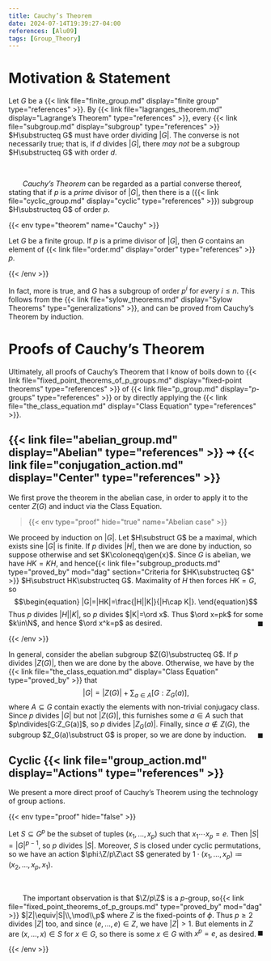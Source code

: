 ```yaml
---
title: Cauchy’s Theorem
date: 2024-07-14T19:39:27-04:00
references: [Alu09]
tags: [Group_Theory]
---
```


# Motivation & Statement

Let $G$ be a {{< link file="finite_group.md" display="finite group" type="references" >}}. By {{< link file="lagranges_theorem.md" display="Lagrange’s Theorem" type="references" >}}, every {{< link file="subgroup.md" display="subgroup" type="references" >}} $H\substructeq G$ must have order dividing $|G|$. The converse is not necessarily true; that is, if $d$ divides $|G|$, there *may not* be a subgroup $H\substructeq G$ with order $d$.

<br>

&emsp;&emsp;*Cauchy’s Theorem* can be regarded as a partial converse thereof, stating that if $p$ is a *prime* divisor of $|G|$, then there is a ({{< link file="cyclic_group.md" display="cyclic" type="references" >}}) subgroup $H\substructeq G$ of order $p$.

{{< env type="theorem" name="Cauchy" >}}

Let $G$ be a finite group. If $p$ is a prime divisor of $|G|$, then $G$ contains an element of {{< link file="order.md" display="order" type="references" >}} $p$.

{{< /env >}}

In fact, more is true, and $G$ has a subgroup of order $p^i$ for *every* $i\leq n$. This follows from the {{< link file="sylow_theorems.md" display="Sylow Theorems" type="generalizations" >}}, and can be proved from Cauchy’s Theorem by induction.

# Proofs of Cauchy’s Theorem

Ultimately, all proofs of Cauchy’s Theorem that I know of boils down to {{< link file="fixed_point_theorems_of_p_groups.md" display="fixed-point theorems" type="references" >}} of {{< link file="p_group.md" display="$p$-groups" type="references" >}} or by directly applying the {{< link file="the_class_equation.md" display="Class Equation" type="references" >}}.

<div class="space"></div>

## {{< link file="abelian_group.md" display="Abelian" type="references" >}} $\rightsquigarrow$ {{< link file="conjugation_action.md" display="Center" type="references" >}}

We first prove the theorem in the abelian case, in order to apply it to the center $Z(G)$ and induct via the Class Equation.

>{{< env type="proof" hide="true" name="Abelian case" >}}

We proceed by induction on $|G|$. Let $H\substruct G$ be a maximal, which exists sine $|G|$ is finite. If $p$ divides $|H|$, then we are done by induction, so suppose otherwise and set $K\coloneqq\gen{x}$. Since $G$ is abelian, we have $HK=KH$, and hence{{< link file="subgroup_products.md" type="proved_by" mod="dag" section="Criteria for $HK\substructeq G$" >}} $H\substruct HK\substructeq G$. Maximality of $H$ then forces $HK=G$, so
$$\begin{equation}
    |G|=|HK|=\frac{|H||K|}{|H\cap K|}.
\end{equation}$$
Thus $p$ divides $|H||K|$, so $p$ divides $|K|=\ord x$. Thus $\ord x=pk$ for some $k\in\N$, and hence $\ord x^k=p$ as desired.<span style="float:right;">$\blacksquare$</span>

{{< /env >}}

In general, consider the abelian subgroup $Z(G)\substructeq G$. If $p$ divides $|Z(G)|$, then we are done by the above. Otherwise, we have by the {{< link file="the_class_equation.md" display="Class Equation" type="proved_by" >}} that
$$\begin{equation}
    |G|=|Z(G)|+\sum_{a\in A}[G:Z_G(a)],
\end{equation}$$
where $A\subseteq G$ contain exactly the elements with non-trivial conjugacy class. Since $p$ divides $|G|$ but not $|Z(G)|$, this furnishes some $a\in A$ such that $p\ndivides[G:Z_G(a)]$, so $p$ divides $|Z_G(a)|$. Finally, since $a\not\in Z(G)$, the subgroup $Z_G(a)\substruct G$ is proper, so we are done by induction.<span style="float:right;">$\blacksquare$</span>

<div class="space"></div>

## Cyclic {{< link file="group_action.md" display="Actions" type="references" >}}

We present a more direct proof of Cauchy’s Theorem using the technology of group actions.

<div class="space"></div>

{{< env type="proof" hide="false" >}}

Let $S\subseteq G^p$ be the subset of tuples $(x_1,\dots,x_p)$ such that $x_1\cdots x_p=e$. Then $|S|=|G|^{p-1}$, so $p$ divides $|S|$. Moreover, $S$ is closed under cyclic permutations, so we have an action $\phi:\Z/p\Z\act S$ generated by $1\cdot(x_1,\dots,x_p)\coloneqq(x_2,\dots,x_p,x_1)$.

<br>

&emsp;&emsp;The important observation is that $\Z/p\Z$ is a $p$-group, so{{< link file="fixed_point_theorems_of_p_groups.md" type="proved_by" mod="dag" >}} $|Z|\equiv|S|\\,\mod\\,p$ where $Z$ is the fixed-points of $\phi$. Thus $p\geq2$ divides $|Z|$ too, and since $(e,\dots,e)\in Z$, we have $|Z|>1$. But elements in $Z$ are $(x,\dots,x)\in S$ for $x\in G$, so there is some $x\in G$ with $x^p=e$, as desired.<span style="float:right;">$\blacksquare$</span>

{{< /env >}}
